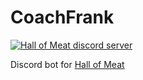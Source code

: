 # CoachFrank

[![Hall of Meat discord server](https://discordapp.com/api/guilds/861732898112405544/widget.png)](https://discord.gg/JJRpDWvEjz)

Discord bot for [Hall of Meat](https://hallofmeat.net)
